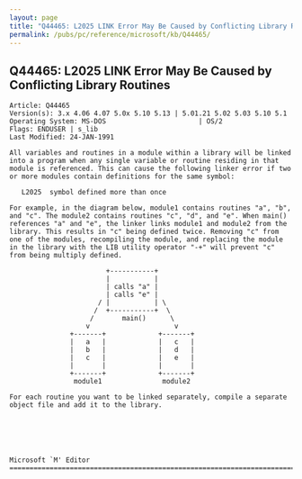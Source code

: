 ```yaml
---
layout: page
title: "Q44465: L2025 LINK Error May Be Caused by Conflicting Library Routines"
permalink: /pubs/pc/reference/microsoft/kb/Q44465/
---
```


## Q44465: L2025 LINK Error May Be Caused by Conflicting Library Routines

	Article: Q44465
	Version(s): 3.x 4.06 4.07 5.0x 5.10 5.13 | 5.01.21 5.02 5.03 5.10 5.1
	Operating System: MS-DOS                       | OS/2
	Flags: ENDUSER | s_lib
	Last Modified: 24-JAN-1991
	
	All variables and routines in a module within a library will be linked
	into a program when any single variable or routine residing in that
	module is referenced. This can cause the following linker error if two
	or more modules contain definitions for the same symbol:
	
	   L2025  symbol defined more than once
	
	For example, in the diagram below, module1 contains routines "a", "b",
	and "c". The module2 contains routines "c", "d", and "e". When main()
	references "a" and "e", the linker links module1 and module2 from the
	library. This results in "c" being defined twice. Removing "c" from
	one of the modules, recompiling the module, and replacing the module
	in the library with the LIB utility operator "-+" will prevent "c"
	from being multiply defined.
	
	                        +-----------+
	                        |           |
	                        | calls "a" |
	                        | calls "e" |
	                      / |           | \
	                     /  +-----------+  \
	                    /       main()      \
	                   v                     v
	               +-------+             +-------+
	               |   a   |             |   c   |
	               |   b   |             |   d   |
	               |   c   |             |   e   |
	               |       |             |       |
	               +-------+             +-------+
	                module1               module2
	
	For each routine you want to be linked separately, compile a separate
	object file and add it to the library.
	
	
	
	
	
	
	Microsoft `M' Editor
	=============================================================================
